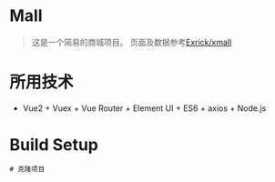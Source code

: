 # Mall
> 这是一个简易的商城项目。
页面及数据参考[Exrick/xmall](https://github.com/Exrick/xmall)
# 所用技术
- Vue2 + Vuex + Vue Router + Element UI + ES6 + axios + Node.js
# Build Setup
```js
# 克隆项目

```
